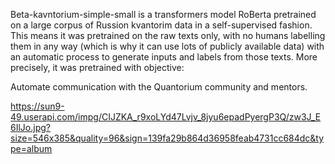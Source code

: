 Beta-kavntorium-simple-small is a transformers model RoBerta pretrained on a large corpus of Russion kvantorim data in a self-supervised fashion. This means it was pretrained on the raw texts only, with no humans labelling them in any way (which is why it can use lots of publicly available data) with an automatic process to generate inputs and labels from those texts. More precisely, it was pretrained with objective:

Automate communication with the Quantorium community and mentors.



https://sun9-49.userapi.com/impg/CIJZKA_r9xoLYd47Lvjv_8jyu6epadPyergP3Q/zw3J_E6IlJo.jpg?size=546x385&quality=96&sign=139fa29b864d36958feab4731cc684dc&type=album